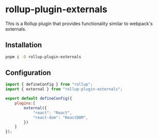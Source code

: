# rollup-plugin-externals

This is a Rollup plugin that provides functionality similar to webpack's externals.

## Installation

```bash
pnpm i -D rollup-plugin-externals
```

## Configuration

```JavaScript
import { defineConfig } from "rollup";
import { external } from "rollup-plugin-externals";

export default defineConfig({
    plugins:[
        external({
            "react": "React",
            "react-dom": "ReactDOM",
        })
    ]
});
```
